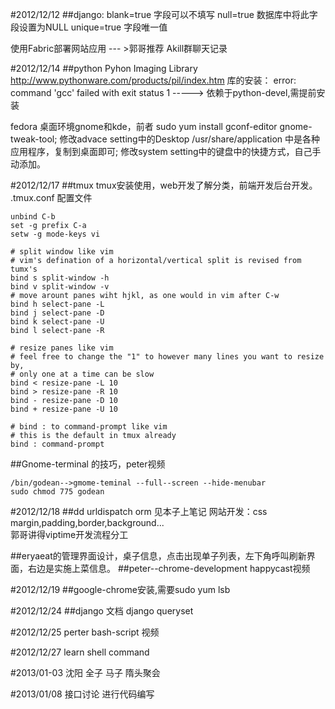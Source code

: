 #2012/12/12
##django:
blank=true 字段可以不填写
null=true 数据库中将此字段设置为NULL
unique=true 字段唯一值

使用Fabric部署网站应用 --- >郭哥推荐 Akill群聊天记录


#2012/12/14
##python
Pyhon Imaging Library http://www.pythonware.com/products/pil/index.htm 库的安装： error: command 'gcc' failed with exit status 1 -----> 依赖于python-devel,需提前安装

fedora 桌面环境gnome和kde，前者 sudo yum install gconf-editor gnome-tweak-tool;
 修改advace setting中的Desktop /usr/share/application 中是各种应用程序，复制到桌面即可;
 修改system setting中的键盘中的快捷方式，自己手动添加。


#2012/12/17
##tmux
tmux安装使用，web开发了解分类，前端开发后台开发。
.tmux.conf 配置文件

	unbind C-b
	set -g prefix C-a
	setw -g mode-keys vi

	# split window like vim
	# vim's defination of a horizontal/vertical split is revised from tumx's
	bind s split-window -h
	bind v split-window -v
	# move arount panes wiht hjkl, as one would in vim after C-w
	bind h select-pane -L
	bind j select-pane -D
	bind k select-pane -U
	bind l select-pane -R

	# resize panes like vim
	# feel free to change the "1" to however many lines you want to resize by,
	# only one at a time can be slow
	bind < resize-pane -L 10
	bind > resize-pane -R 10
	bind - resize-pane -D 10
	bind + resize-pane -U 10

	# bind : to command-prompt like vim
	# this is the default in tmux already
	bind : command-prompt

##Gnome-terminal 的技巧，peter视频

	/bin/godean-->gmome-teminal --full--screen --hide-menubar  
	sudo chmod 775 godean

#2012/12/18
##dd
urldispatch orm 见本子上笔记
网站开发：css margin,padding,border,background...   
郭哥讲得viptime开发流程分工

##eryaeat的管理界面设计，桌子信息，点击出现单子列表，左下角呼叫刷新界面，右边是实施上菜信息。
##peter--chrome-development happycast视频

#2012/12/19
##google-chrome安装,需要sudo yum lsb 

#2012/12/24
##django 文档
django queryset

#2012/12/25
perter bash-script 视频

#2012/12/27
learn shell command 

#2013/01-03 
沈阳 全子 马子 隋头聚会

#2013/01/08
接口讨论 进行代码编写

